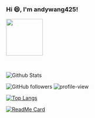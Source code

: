 ### Hi 😄, I'm andywang425!

<a title="Hits" target="_blank" href="https://github.com/andywang425/andywang425"><img width="100" height="100" src="https://avatars2.githubusercontent.com/u/56548456?s=460&u=14a5f9aff8953126dd7e61468379413244c7302c&v=4"></a>

<!-- https://github.com/andywang425/andywang425.github.io/blob/master/assets/images/authors/byavatar.jpg?raw=true -->

<br/>

![Github Stats](https://github-readme-stats.vercel.app/api?username=andywang425&show_icons=true&theme=radical&hide=issues,contribs)

![GitHub followers](https://img.shields.io/github/followers/andywang425?color=red) ![profile-view](https://komarev.com/ghpvc/?username=andywang425&color=blue&label=Profile+Views)


[![Top Langs](https://github-readme-stats.vercel.app/api/top-langs/?username=andywang425&layout=compact&&theme=cobalt&hide=html)](https://github.com/andywang425/BLTH)

[![ReadMe Card](https://github-readme-stats.vercel.app/api/pin/?username=andywang425&repo=BLTH&theme=vue-dark)](https://github.com/andywang425/BLTH)

<!--
**andywang425/andywang425** is a ✨ _special_ ✨ repository because its `README.md` (this file) appears on your GitHub profile.

Here are some ideas to get you started:

- 🔭 I’m currently working on ...
- 🌱 I’m currently learning ...
- 👯 I’m looking to collaborate on ...
- 🤔 I’m looking for help with ...
- 💬 Ask me about ...
- 📫 How to reach me: ...
- 😄 Pronouns: ...
- ⚡ Fun fact: ...
-->
